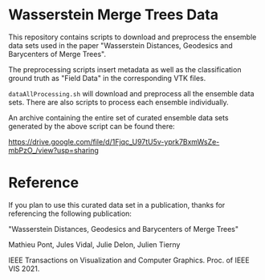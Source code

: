 # Wasserstein Merge Trees Data

This repository contains scripts to download and preprocess the ensemble data sets used in the paper "Wasserstein Distances, Geodesics and Barycenters of Merge Trees". 

The preprocessing scripts insert metadata as well as the classification ground truth as "Field Data" in the corresponding VTK files.

`dataAllProcessing.sh` will download and preprocess all the ensemble data sets. There are also scripts to process each ensemble individually.

An archive containing the entire set of curated ensemble data sets generated by the above script can be found there:

https://drive.google.com/file/d/1Fjqc_U97tU5v-yprk7BxmWsZe-mbPzO_/view?usp=sharing

# Reference

If you plan to use this curated data set in a publication, thanks for referencing the following publication:

"Wasserstein Distances, Geodesics and Barycenters of Merge Trees"

Mathieu Pont, Jules Vidal, Julie Delon, Julien Tierny

IEEE Transactions on Visualization and Computer Graphics.
Proc. of IEEE VIS 2021.
